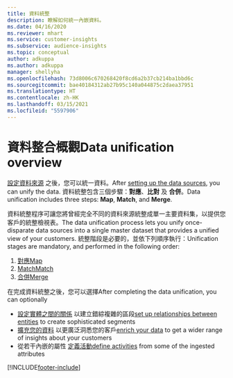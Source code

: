 ```yaml
---
title: 資料統整
description: 瞭解如何統一內嵌資料。
ms.date: 04/16/2020
ms.reviewer: mhart
ms.service: customer-insights
ms.subservice: audience-insights
ms.topic: conceptual
author: adkuppa
ms.author: adkuppa
manager: shellyha
ms.openlocfilehash: 73d8006c670268420f8cd6a2b37cb214ba1bbd6c
ms.sourcegitcommit: bae40184312ab27b95c140a044875c2daea37951
ms.translationtype: HT
ms.contentlocale: zh-HK
ms.lasthandoff: 03/15/2021
ms.locfileid: "5597906"
---
```

# <a name="data-unification-overview"></a><span data-ttu-id="d4668-103">資料整合概觀</span><span class="sxs-lookup"><span data-stu-id="d4668-103">Data unification overview</span></span>

<span data-ttu-id="d4668-104">[設定資料來源](data-sources.md) 之後，您可以統一資料。</span><span class="sxs-lookup"><span data-stu-id="d4668-104">After [setting up the data sources](data-sources.md), you can unify the data.</span></span> <span data-ttu-id="d4668-105">資料統整包含三個步驟：**對應**、**比對** 及 **合併**。</span><span class="sxs-lookup"><span data-stu-id="d4668-105">Data unification includes three steps: **Map**, **Match**, and **Merge**.</span></span>

<span data-ttu-id="d4668-106">資料統整程序可讓您將曾經完全不同的資料來源統整成單一主要資料集，以提供您客戶的統整檢視表。</span><span class="sxs-lookup"><span data-stu-id="d4668-106">The data unification process lets you unify once-disparate data sources into a single master dataset that provides a unified view of your customers.</span></span> <span data-ttu-id="d4668-107">統整階段是必要的，並依下列順序執行：</span><span class="sxs-lookup"><span data-stu-id="d4668-107">Unification stages are mandatory, and performed in the following order:</span></span>

1. [<span data-ttu-id="d4668-108">對應</span><span class="sxs-lookup"><span data-stu-id="d4668-108">Map</span></span>](map-entities.md)
2. [<span data-ttu-id="d4668-109">Match</span><span class="sxs-lookup"><span data-stu-id="d4668-109">Match</span></span>](match-entities.md)
3. [<span data-ttu-id="d4668-110">合併</span><span class="sxs-lookup"><span data-stu-id="d4668-110">Merge</span></span>](merge-entities.md)

<span data-ttu-id="d4668-111">在完成資料統整之後，您可以選擇</span><span class="sxs-lookup"><span data-stu-id="d4668-111">After completing the data unification, you can optionally</span></span>

- <span data-ttu-id="d4668-112">[設定實體之間的關係](relationships.md) 以建立錯綜複雜的區段</span><span class="sxs-lookup"><span data-stu-id="d4668-112">[set up relationships between entities](relationships.md) to create sophisticated segments</span></span>
- <span data-ttu-id="d4668-113">[擴充您的資料](enrichment-hub.md) 以更廣泛洞悉您的客戶</span><span class="sxs-lookup"><span data-stu-id="d4668-113">[enrich your data](enrichment-hub.md) to get a wider range of insights about your customers</span></span>
- <span data-ttu-id="d4668-114">從若干內嵌的屬性 [定義活動](activities.md)</span><span class="sxs-lookup"><span data-stu-id="d4668-114">[define activities](activities.md) from some of the ingested attributes</span></span>


[!INCLUDE[footer-include](../includes/footer-banner.md)]